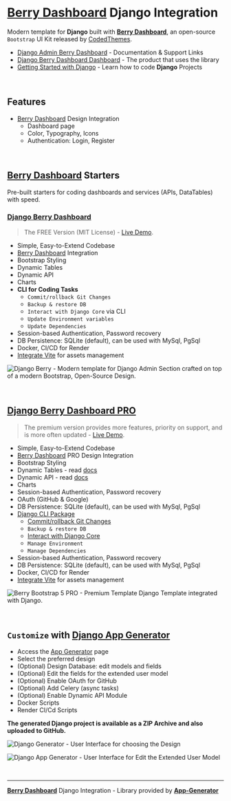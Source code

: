 # [Berry Dashboard](https://app-generator.dev/product/berry-dashboard/) Django Integration

Modern template for **Django** built with **[Berry Dashboard](https://app-generator.dev/product/berry-dashboard/)**, an open-source `Bootstrap` UI Kit released by [CodedThemes](https://app-generator.dev/agency/codedthemes/).

- [Django Admin Berry Dashboard](https://app-generator.dev/docs/products/django-libs/theme-berry.html) - Documentation & Support Links
- [Django Berry Dashboard Dashboard](https://app-generator.dev/product/berry-dashboard/django/) - The product that uses the library
- [Getting Started with Django](https://app-generator.dev/docs/technologies/django/index.html) - Learn how to code **Django** Projects

<br />

## **Features**

- [Berry Dashboard](https://app-generator.dev/product/berry-dashboard/) Design Integration
  - Dashboard page
  - Color, Typography, Icons 
  - Authentication: Login, Register
  
<br />

## [Berry Dashboard](https://app-generator.dev/product/berry-dashboard/) Starters

Pre-built starters for coding dashboards and services (APIs, DataTables) with speed.

### [Django Berry Dashboard](https://app-generator.dev/product/berry-dashboard/django/)

> The FREE Version (MIT License) - [Live Demo](https://django-berry.onrender.com).

- Simple, Easy-to-Extend Codebase
- [Berry Dashboard](https://app-generator.dev/product/berry-dashboard/) Integration 
- Bootstrap Styling 
- Dynamic Tables
- Dynamic API
- Charts
- **CLI for Coding Tasks**
  - `Commit/rollback Git Changes`
  - `Backup & restore DB`
  - `Interact with Django Core` via CLI
  - `Update Environment variables`
  - `Update Dependencies`
- Session-based Authentication, Password recovery
- DB Persistence: SQLite (default), can be used with MySql, PgSql
- Docker, CI/CD for Render
- [Integrate Vite](https://app-generator.dev/docs/technologies/vite/index.html) for assets management

![Django Berry - Modern template for Django Admin Section crafted on top of a modern Bootstrap, Open-Source Design.](https://user-images.githubusercontent.com/51070104/215728710-d1ee7fef-8153-402b-9741-371e1c01cd36.png)

<br />

## [Django Berry Dashboard PRO](https://app-generator.dev/product/berry-dashboard-pro/django/)

> The premium version provides more features, priority on support, and is more often updated - [Live Demo](https://django-berry-pro.onrender.com/dashboard/).

- Simple, Easy-to-Extend Codebase
- [Berry Dashboard](https://app-generator.dev/product/berry-dashboard/) PRO Design Integration 
- Bootstrap Styling 
- Dynamic Tables - read [docs](https://app-generator.dev/docs/developer-tools/dynamic-datatables.html)
- Dynamic API - read [docs](https://app-generator.dev/docs/developer-tools/dynamic-api.html)
- Charts
- Session-based Authentication, Password recovery
- OAuth (GitHub & Google)
- DB Persistence: SQLite (default), can be used with MySql, PgSql
- [Django CLI Package](https://app-generator.dev/docs/developer-tools/django-cli/index.html)
    - [Commit/rollback Git Changes](https://app-generator.dev/docs/developer-tools/django-cli/git-interface.html)
    - `Backup & restore DB`
    - [Interact with Django Core](https://app-generator.dev/docs/developer-tools/django-cli/query-django.html)
    - `Manage Environment`
    - `Manage Dependencies`
- Session-based Authentication, Password recovery
- DB Persistence: SQLite (default), can be used with MySql, PgSql
- Docker, CI/CD for Render
- [Integrate Vite](https://app-generator.dev/docs/technologies/vite/index.html) for assets management

![Berry Bootstrap 5 PRO - Premium Template Django Template integrated with Django.](https://user-images.githubusercontent.com/51070104/215728155-9b9cfe26-96e8-49c3-8a08-131d96f4f2eb.png)

<br />

## `Customize` with [Django App Generator](https://app-generator.dev/tools/django-generator/)

- Access the [App Generator](https://app-generator.dev/tools/django-generator/) page
- Select the preferred design
- (Optional) Design Database: edit models and fields
- (Optional) Edit the fields for the extended user model
- (Optional) Enable OAuth for GitHub
- (Optional) Add Celery (async tasks)
- (Optional) Enable Dynamic API Module
- Docker Scripts
- Render CI/Cd Scripts

**The generated Django project is available as a ZIP Archive and also uploaded to GitHub.**

![Django Generator - User Interface for choosing the Design](https://github.com/user-attachments/assets/b989c434-1c53-49ff-8dda-b46dbfc142ac) 

![Django App Generator - User Interface for Edit the Extended User Model](https://github.com/user-attachments/assets/f1a5fb68-a5ba-49c9-a3ae-91716de09912) 

<br />

---
**[Berry Dashboard](https://app-generator.dev/product/berry-dashboard/)** Django Integration - Library provided by **[App-Generator](https://app-generator.dev)**
